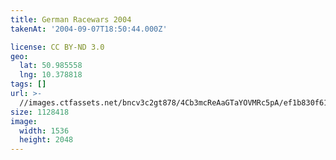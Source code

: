 ```yaml
---
title: German Racewars 2004
takenAt: '2004-09-07T18:50:44.000Z'

license: CC BY-ND 3.0
geo:
  lat: 50.985558
  lng: 10.378818
tags: []
url: >-
  //images.ctfassets.net/bncv3c2gt878/4Cb3mcReAaGTaYOVMRc5pA/ef1b830f618a4b1c87f8f9bc2f9577ab/german-racewars-2004_4540633626_o
size: 1128418
image:
  width: 1536
  height: 2048
---
```

